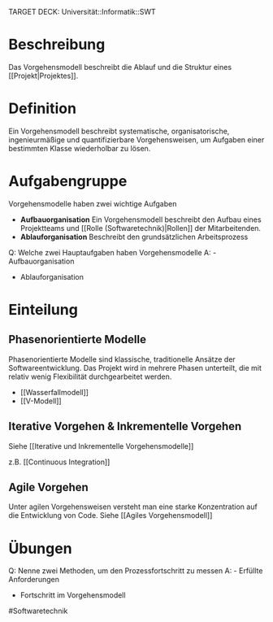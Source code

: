 TARGET DECK: Universität::Informatik::SWT

# Beschreibung
Das Vorgehensmodell beschreibt die Ablauf und die Struktur eines [[Projekt|Projektes]].

# Definition
Ein Vorgehensmodell beschreibt systematische, organisatorische, ingenieurmäßige und quantifizierbare Vorgehensweisen, um Aufgaben einer bestimmten Klasse wiederholbar zu lösen.

# Aufgabengruppe
Vorgehensmodelle haben zwei wichtige Aufgaben
- **Aufbauorganisation**
Ein Vorgehensmodell beschreibt den Aufbau eines Projektteams und [[Rolle (Softwaretechnik)|Rollen]] der Mitarbeitenden.
- **Ablauforganisation**
Beschreibt den grundsätzlichen Arbeitsprozess

Q: Welche zwei Hauptaufgaben haben Vorgehensmodelle
A: - Aufbauorganisation
- Ablauforganisation
<!--ID: 1645260972184-->




# Einteilung
## Phasenorientierte Modelle
Phasenorientierte Modelle sind klassische, traditionelle Ansätze der Softwareentwicklung. Das Projekt wird in mehrere Phasen unterteilt, die mit relativ wenig Flexibilität durchgearbeitet werden.

- [[Wasserfallmodell]]
- [[V-Modell]]

## Iterative Vorgehen & Inkrementelle Vorgehen
Siehe [[Iterative und Inkrementelle Vorgehensmodelle]]

z.B. [[Continuous Integration]]

## Agile Vorgehen
Unter agilen Vorgehensweisen versteht man eine starke Konzentration auf die Entwicklung von Code. Siehe [[Agiles Vorgehensmodell]]

# Übungen
Q: Nenne zwei Methoden, um den Prozessfortschritt zu messen
A: - Erfüllte Anforderungen
- Fortschritt im Vorgehensmodell
<!--ID: 1645260972353-->





#Softwaretechnik 


